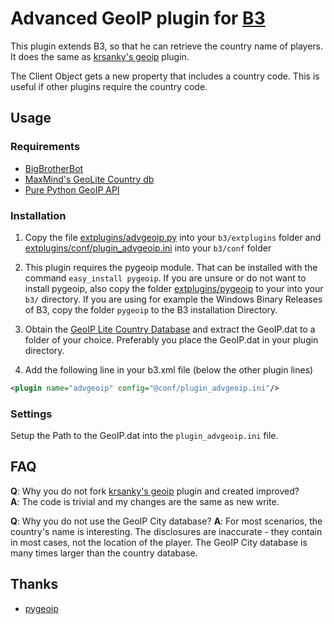 Advanced GeoIP plugin for [B3](http://www.bigbrotherbot.net/ "BigBrotherBot")
=============================================================================
This plugin extends B3, so that he can retrieve the country name of players.
It does the same as [krsanky's geoip](https://github.com/krsanky/b3-geoip) plugin.

The Client Object gets a new property that includes a country code. This is useful if other plugins require the country code.

## Usage

### Requirements
- [BigBrotherBot](http://bigbrotherbot.net/)
- [MaxMind's GeoLite Country db](http://dev.maxmind.com/geoip/legacy/geolite)
- [Pure Python GeoIP API](https://github.com/appliedsec/pygeoip/)

### Installation
1. Copy the file [extplugins/advgeoip.py](extplugins/advgeoip.py) into your `b3/extplugins` folder and
[extplugins/conf/plugin_advgeoip.ini](extplugins/conf/plugin_advgeoip.ini) into your `b3/conf` folder

2. This plugin requires the pygeoip module. That can be installed with the command `easy_install pygeoip`.
  If you are unsure or do not want to install pygeoip, also copy the folder [extplugins/pygeoip](extplugins/pygeoip) to your into your `b3/` directory.
  If you are using for example the Windows Binary Releases of B3, copy the folder `pygeoip` to the B3 installation Directory.

3. Obtain the [GeoIP Lite Country Database](http://dev.maxmind.com/geoip/legacy/geolite) and extract the GeoIP.dat to a folder of your choice. Preferably you place the GeoIP.dat in your plugin directory.

4. Add the following line in your b3.xml file (below the other plugin lines)
```xml
<plugin name="advgeoip" config="@conf/plugin_advgeoip.ini"/>
```

### Settings
Setup the Path to the GeoIP.dat into the `plugin_advgeoip.ini` file.

## FAQ
**Q**: Why you do not fork [krsanky's geoip](https://github.com/krsanky/b3-geoip) plugin and created improved?  
**A**: The code is trivial and my changes are the same as new write.

**Q**: Why you do not use the GeoIP City database?
**A**: For most scenarios, the country's name is interesting.
The disclosures are inaccurate - they contain in most cases, not the location of the player.
The GeoIP City database is many times larger than the country database.

## Thanks
- [pygeoip](https://github.com/appliedsec/pygeoip/)
